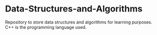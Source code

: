 # Data-Structures-and-Algorithms
Repository to store data structures and algorithms for learning purposes. C++ is the programming language used.

